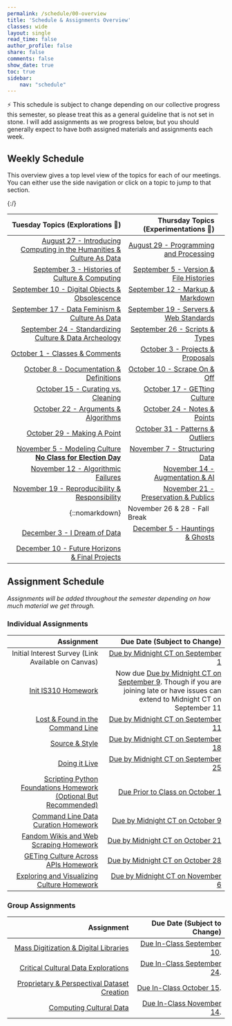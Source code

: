```yaml
---
permalink: /schedule/00-overview
title: 'Schedule & Assignments Overview'
classes: wide
layout: single
read_time: false
author_profile: false
share: false
comments: false
show_date: true
toc: true
sidebar:
    nav: "schedule"
---
```


<div class="notice--info">⚡️ This schedule is subject to change depending on our collective progress this semester, so please treat this as a general guideline that is not set in stone. I will add assignments as we progress below, but you should generally expect to have both assigned materials and assignments each week.</div>

## Weekly Schedule

This overview gives a top level view of the topics for each of our meetings. You can either use the side navigation or click on a topic to jump to that section.

| Tuesday Topics (Explorations 🔭)  | Thursday Topics (Experimentations 🔬) |
| -----------------: | --------------: |
| [August 27 - Introducing Computing in the Humanities & Culture As Data]({{site.baseurl}}/schedule/01-introducing-computing-in-the-humanities-culture-as-data/) | [August 29 - Programming and Processing]({{site.baseurl}}/schedule/02-programming-and-processing/) |
| [September 3 - Histories of Culture & Computing]({{site.baseurl}}/schedule/03-histories-of-culture-and-computing/) | [September 5 - Version & File Histories]({{site.baseurl}}/schedule/04-version-file-histories/) |
| [September 10 - Digital Objects & Obsolescence]({{site.baseurl}}/schedule/05-digital-objects-and-obsolescence/) | [September 12 - Markup & Markdown]({{site.baseurl}}/schedule/06-markup-and-markdown/) |
| [September 17 - Data Feminism & Culture As Data]({{site.baseurl}}/schedule/07-data-feminism-and-culture-as-data/) | [September 19 - Servers & Web Standards]({{site.baseurl}}/schedule/08-servers-web-standards/) |
| [September 24 - Standardizing Culture & Data Archeology]({{site.baseurl}}/schedule/09-standardizing-culture-data-archeology/) | [September 26 - Scripts & Types]({{site.baseurl}}/schedule/10-scripts-types/) |
| [October 1 - Classes & Comments]({{site.baseurl}}/schedule/11-classes-comments/) | [October 3 - Projects & Proposals]({{site.baseurl}}/schedule/12-project-proposals/) |
| [October 8 - Documentation & Definitions]({{site.baseurl}}/schedule/13-documentation-definitions/) | [October 10 - Scrape On & Off]({{site.baseurl}}/schedule/14-scrape-on-off/) |
| [October 15 - Curating vs. Cleaning]({{site.baseurl}}/schedule/15-curating-vs-cleaning/) | [October 17 - GETting Culture]({{site.baseurl}}/schedule/16-getting-culture/) |
| [October 22 - Arguments & Algorithms]({{site.baseurl}}/schedule/17-arguments-algorithms/) | [October 24 - Notes & Points]({{site.baseurl}}/schedule/18-notes-points/) |
| [October 29 - Making A Point]({{site.baseurl}}/schedule/19-making-a-point/) | [October 31 - Patterns & Outliers]({{site.baseurl}}/schedule/20-patterns-outliers/) |
| [November 5 - Modeling Culture **No Class for Election Day**]({{site.baseurl}}/schedule/21-modeling-culture/) | [November 7 - Structuring Data]({{site.baseurl}}/schedule/22-structuring-data/) |
| [November 12 - Algorithmic Failures]({{site.baseurl}}/schedule/23-algorithmic-failures/) | [November 14 - Augmentation & AI]({{site.baseurl}}/schedule/24-augmentation-ai/) |
| [November 19 - Reproducibility & Responsibility]({{site.baseurl}}/schedule/25-reproducibility-responsibility/) | [November 21 - Preservation & Publics]({{site.baseurl}}/schedule/26-preservation-publics/) |
|{::nomarkdown}<td colspan="2">November 26 & 28 - Fall Break</td>{:/}|
| [December 3 - I Dream of Data]({{site.baseurl}}/schedule/27-i-dream-of-data/) | [December 5 - Hauntings & Ghosts]({{site.baseurl}}/schedule/28-hauntings-ghosts/) |
| [December 10 - Future Horizons & Final Projects]({{site.baseurl}}/schedule/29-future-horizons-final-projects/) | |

## Assignment Schedule

*Assignments will be added throughout the semester depending on how much material we get through.*

### Individual Assignments

| Assignment | Due Date (Subject to Change) |
| -----------------: | --------------: |
| Initial Interest Survey (Link Available on Canvas) | [Due by Midnight CT on September 1]({{site.baseurl}}/schedule/03-change-over-time-histories-of-computing/) |
| [Init IS310 Homework]({{site.baseurl}}/materials/introducing-humanities-computing/03-intro-versioning-git/#homework-init-is310) | Now due [Due by Midnight CT on September 9]({{site.baseurl}}/schedule/05-digital-objects-and-obsolescence/). Though if you are joining late or have issues can extend to Midnight CT on September 11 |
| [Lost & Found in the Command Line]({{site.baseurl}}/materials/introducing-humanities-computing/06-intro-file-formats#homework-lost--found-in-the-command-line) | [Due by Midnight CT on September 11]({{site.baseurl}}/schedule/06-markup-markdown/) |
| [Source & Style]({{site.baseurl}}/materials/introducing-humanities-computing/07-intro-html#homework-source-and-style) | [Due by Midnight CT on September 18]({{site.baseurl}}/schedule/08-servers-web-standards/) |
| [Doing it Live]({{site.baseurl}}/materials/introducing-humanities-computing/08-intro-web#homework-doing-it-live) | [Due by Midnight CT on September 25]({{site.baseurl}}/schedule/10-scripts-classes/) |
| [Scripting Python Foundations Homework (Optional But Recommended)]({{site.baseurl}}/materials/creating-curating-humanities-data/02-python-refresher-advanced#homework-scripting-python-foundations-optional-but-recommended) | [Due Prior to Class on October 1]({{site.baseurl}}/schedule/11-classes-comments/) |
| [Command Line Data Curation Homework]({{site.baseurl}}/materials/creating-curating-humanities-data/04-virtual-environments#homework-command-line-data-curation) | [Due by Midnight CT on October 9]({{site.baseurl}}/schedule/14-scrape-on-off/) |
| [Fandom Wikis and Web Scraping Homework]({{site.baseurl}}/materials/creating-curating-humanities-data/05-web-scraping#fandom-wikis-and-web-scraping-homework) | [Due by Midnight CT on October 21]({{site.baseurl}}//schedule/17-arugments-algorithms/) |
| [GETing Culture Across APIs Homework]({{site.baseurl}}/materials/creating-curating-humanities-data/06-getting-data-apis#getting-culture-across-apis-homework) | [Due by Midnight CT on October 28]({{site.baseurl}}/schedule/19-patterns-outliers/) |
| [Exploring and Visualizing Culture Homework]({{site.baseurl}}/materials/interpreting-communicating-humanities-data/02-eda-data-viz#exploring-and-visualizing-culture-homework) | [Due by Midnight CT on November 6]({{site.baseurl}}//schedule/22-structuring-data/) |


### Group Assignments

| Assignment | Due Date (Subject to Change) |
| -----------------: | --------------: |
| [Mass Digitization & Digital Libraries]({{site.baseurl}}/collecting-digitizing-culture) | [Due In-Class September 10]({{site.baseurl}}/schedule/05-digital-objects-and-obsolescence/).|
| [Critical Cultural Data Explorations]({{site.baseurl}}/critical-cultural-data-explorations/) | [Due In-Class September 24]({{site.baseurl}}/schedule/09-standardizing-culture-data-archeology/).|
| [Proprietary & Perspectival Dataset Creation]({{site.baseurl}}/proprietary-perspectival-dataset-creation) | [Due In-Class October 15]({{site.baseurl}}/schedule/15-curating-vs-cleaning/).|
| [Computing Cultural Data]({{site.baseurl}}/computing-cultural-data/) | [Due In-Class November 14]({{site.baseurl}}/schedule/24-reproducibility-responsibility/).|
